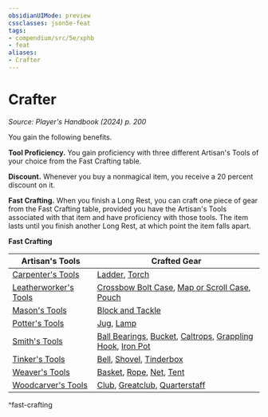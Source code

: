```yaml
---
obsidianUIMode: preview
cssclasses: json5e-feat
tags:
- compendium/src/5e/xphb
- feat
aliases:
- Crafter
---
```

# Crafter
*Source: Player's Handbook (2024) p. 200*  

You gain the following benefits.

**Tool Proficiency.** You gain proficiency with three different Artisan's Tools of your choice from the Fast Crafting table.

**Discount.** Whenever you buy a nonmagical item, you receive a 20 percent discount on it.

**Fast Crafting.** When you finish a Long Rest, you can craft one piece of gear from the Fast Crafting table, provided you have the Artisan's Tools associated with that item and have proficiency with those tools. The item lasts until you finish another Long Rest, at which point the item falls apart.

**Fast Crafting**

| Artisan's Tools | Crafted Gear |
|-----------------|--------------|
| [Carpenter's Tools](/3-Mechanics/CLI/items/carpenters-tools-xphb.md) | [Ladder](/3-Mechanics/CLI/items/ladder-xphb.md), [Torch](/3-Mechanics/CLI/items/torch-xphb.md) |
| [Leatherworker's Tools](/3-Mechanics/CLI/items/leatherworkers-tools-xphb.md) | [Crossbow Bolt Case](/3-Mechanics/CLI/items/crossbow-bolt-case-xphb.md), [Map or Scroll Case](/3-Mechanics/CLI/items/map-or-scroll-case-xphb.md), [Pouch](/3-Mechanics/CLI/items/pouch-xphb.md) |
| [Mason's Tools](/3-Mechanics/CLI/items/masons-tools-xphb.md) | [Block and Tackle](/3-Mechanics/CLI/items/block-and-tackle-xphb.md) |
| [Potter's Tools](/3-Mechanics/CLI/items/potters-tools-xphb.md) | [Jug](/3-Mechanics/CLI/items/jug-xphb.md), [Lamp](/3-Mechanics/CLI/items/lamp-xphb.md) |
| [Smith's Tools](/3-Mechanics/CLI/items/smiths-tools-xphb.md) | [Ball Bearings](/3-Mechanics/CLI/items/ball-bearings-xphb.md), [Bucket](/3-Mechanics/CLI/items/bucket-xphb.md), [Caltrops](/3-Mechanics/CLI/items/caltrops-xphb.md), [Grappling Hook](/3-Mechanics/CLI/items/grappling-hook-xphb.md), [Iron Pot](/3-Mechanics/CLI/items/iron-pot-xphb.md) |
| [Tinker's Tools](/3-Mechanics/CLI/items/tinkers-tools-xphb.md) | [Bell](/3-Mechanics/CLI/items/bell-xphb.md), [Shovel](/3-Mechanics/CLI/items/shovel-xphb.md), [Tinderbox](/3-Mechanics/CLI/items/tinderbox-xphb.md) |
| [Weaver's Tools](/3-Mechanics/CLI/items/weavers-tools-xphb.md) | [Basket](/3-Mechanics/CLI/items/basket-xphb.md), [Rope](/3-Mechanics/CLI/items/rope-xphb.md), [Net](/3-Mechanics/CLI/items/net-xphb.md), [Tent](/3-Mechanics/CLI/items/tent-xphb.md) |
| [Woodcarver's Tools](/3-Mechanics/CLI/items/woodcarvers-tools-xphb.md) | [Club](/3-Mechanics/CLI/items/club-xphb.md), [Greatclub](/3-Mechanics/CLI/items/greatclub-xphb.md), [Quarterstaff](/3-Mechanics/CLI/items/quarterstaff-xphb.md) |
^fast-crafting